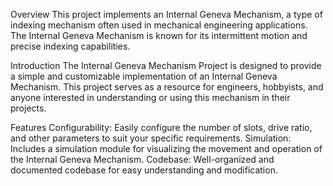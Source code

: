 Overview
This project implements an Internal Geneva Mechanism, a type of indexing mechanism often used in mechanical engineering applications. The Internal Geneva Mechanism is known for its intermittent motion and precise indexing capabilities.

Introduction
The Internal Geneva Mechanism Project is designed to provide a simple and customizable implementation of an Internal Geneva Mechanism. This project serves as a resource for engineers, hobbyists, and anyone interested in understanding or using this mechanism in their projects.

Features
Configurability: Easily configure the number of slots, drive ratio, and other parameters to suit your specific requirements.
Simulation: Includes a simulation module for visualizing the movement and operation of the Internal Geneva Mechanism.
Codebase: Well-organized and documented codebase for easy understanding and modification.
